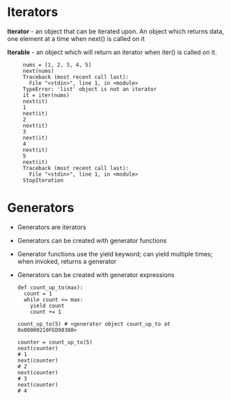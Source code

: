 # Iterators

**Iterator** - an object that can be iterated upon. An object which returns data, one element at a time when next() is called on it

**Iterable** - an object which will return an iterator when iter() is called on it.

         nums = [1, 2, 3, 4, 5]
         next(nums)
         Traceback (most recent call last):
           File "<stdin>", line 1, in <module>
         TypeError: 'list' object is not an iterator
         it = iter(nums)
         next(it)
         1
         next(it)
         2
         next(it)
         3
         next(it)
         4
         next(it)
         5
         next(it)
         Traceback (most recent call last):
           File "<stdin>", line 1, in <module>
         StopIteration

# Generators

- Generators are iterators
- Generators can be created with generator functions
- Generator functions use the yield keyword; can yield multiple times; when invoked, returns a generator
- Generators can be created with generator expressions

      def count_up_to(max):
        count = 1
        while count <= max:
          yield count
          count += 1

      count_up_to(5) # <generator object count_up_to at 0x00000210FED98380>

      counter = count_up_to(5)
      next(counter)
      # 1
      next(counter)
      # 2
      next(counter)
      # 3
      next(counter)
      # 4


